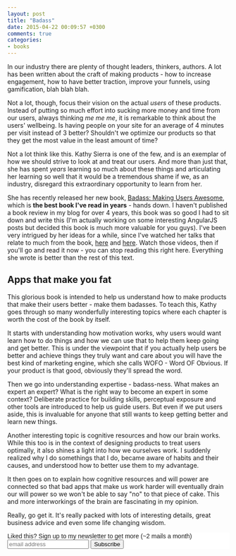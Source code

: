 ```yaml
---
layout: post
title: "Badass"
date: 2015-04-22 00:09:57 +0300
comments: true
categories: 
- books
---
```


In our industry there are plenty of thought leaders, thinkers, authors. A lot has been written about the craft of making products - how to increase engagement, how to have better traction, improve your funnels, using gamification, blah blah blah.

Not a lot, though, focus their vision on the actual *users* of these products. Instead of putting so much effort into sucking more money and time from our users, always thinking *me me me*, it is remarkable to think about the users' wellbeing. Is having people on your site for an average of 4 minutes per visit instead of 3 better? Shouldn't we optimize our products so that they get the most value in the least amount of time?

Not a lot think like this. Kathy Sierra is one of the few, and is an exemplar of how we should strive to look at and treat our users. And more than just that, she has spent *years* learning so much about these things and articulating her learning so well that it would be a tremendous shame if we, as an industry, disregard this extraordinary opportunity to learn from her.

She has recently released her new book, [Badass: Making Users Awesome](https://www.amazon.com/Badass-Making-Awesome-Kathy-Sierra/dp/1491919019/ref=as_sl_pc_ss_til?tag=thcodu02-20&linkCode=w01&linkId=EHA5TIIXZ6HVNHZW&creativeASIN=1491919019), which is **the best book I've read in years** - hands down. I haven't published a book review in my blog for over 4 years, this book was so good I had to sit down and write this (I'm actually working on some interesting AngularJS posts but decided this book is much more valuable for you guys). I've been very intrigued by her ideas for a while, since I've watched her talks that relate to much from the book, [here](https://vimeo.com/54469442) and [here](https://vimeo.com/81625882). Watch those videos, then if you'll go and read it now - you can stop reading this right here. Everything she wrote is better than the rest of this text.

## Apps that make you fat

This glorious book is intended to help us understand how to make products that make their users better - make them badasses. To teach this, Kathy goes through so many wonderfully interesting topics where each chapter is worth the cost of the book by itself.

It starts with understanding how motivation works, why users would want learn how to do things and how we can use that to help them keep going and get better. This is under the viewpoint that if you actually help users be better and achieve things they truly want and care about you will have the best kind of marketing engine, which she calls WOFO - Word OF Obvious. If your product is that good, obviously they'll spread the word.

Then we go into understanding expertise - badass-ness. What makes an expert an expert? What is the right way to become an expert in some context? Deliberate practice for building skills, perceptual exposure and other tools are introduced to help us guide users. But even if we put users aside, this is invaluable for anyone that still wants to keep getting better and learn new things.

Another interesting topic is cognitive resources and how our brain works. While this too is in the context of designing products to treat users optimally, it also shines a light into how we ourselves work. I suddenly realized why I do somethings that I do, became aware of habits and their causes, and understood how to better use them to my advantage. 

It then goes on to explain how cognitive resources and will power are connected so that bad apps that make us work harder will eventually drain our will power so we won't be able to say "no" to that piece of cake. This and more interworkings of the brain are fascinating in my opinion.

Really, go get it. It's really packed with lots of interesting details, great business advice and even some life changing wisdom.

<!-- Begin MailChimp Signup Form -->
<link href="http://cdn-images.mailchimp.com/embedcode/slim-081711.css" rel="stylesheet" type="text/css">
<style type="text/css">
    #mc_embed_signup{background:#fff; clear:left; font:14px Helvetica,Arial,sans-serif; }
    /* Add your own MailChimp form style overrides in your site stylesheet or in this style block.
       We recommend moving this block and the preceding CSS link to the HEAD of your HTML file. */
</style>
<div id="mc_embed_signup">
<form action="http://codelord.us6.list-manage.com/subscribe/post?u=78b36f07d7d2e7e91eb8deee3&amp;id=c9a8d439c8" method="post" id="mc-embedded-subscribe-form" name="mc-embedded-subscribe-form" class="validate" target="_blank" novalidate>
    <label for="mce-EMAIL">Liked this? Sign up to my newsletter to get more (~2 mails a month)</label>
    <input type="email" value="" name="EMAIL" class="email" id="mce-EMAIL" placeholder="email address" required style="display: inline">
    <input type="hidden" value="" name="SIGNUP_URL" class="email" id="mce-SIGNUP_URL">
    <input type="submit" value="Subscribe" name="subscribe" id="mc-embedded-subscribe" class="button" style="display: inline">
</form>
</div>
<script type="text/javascript">
document.getElementById('mce-SIGNUP_URL').value = document.location.href;
</script>
<!--End mc_embed_signup-->
